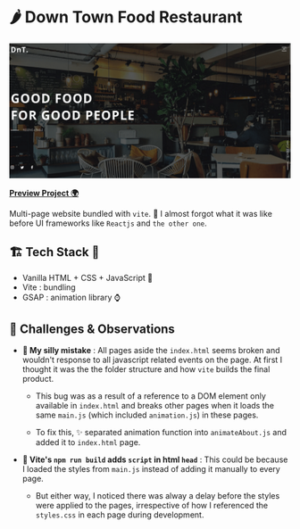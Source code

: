 # **🌶️ Down Town Food Restaurant**

![Downtown Restaurant Screenshot](/screenshot.png)

**[Preview Project 🌍]("https://downtown-restaurant.vercel.app")**

Multi-page website bundled with `vite`. 🤦 I almost forgot what it was like before UI frameworks like `Reactjs` and `the other one`.

## **🏗️ Tech Stack 🥣**

- Vanilla HTML + CSS + JavaScript 🍨
- Vite : bundling
- GSAP : animation library ⌚

## **🤔 Challenges & Observations**

- **👹 My silly mistake** : All pages aside the `index.html` seems broken and wouldn't response to all javascript related events on the page. At first I thought it was the the folder structure and how `vite` builds the final product.

  - This bug was as a result of a reference to a DOM element only available in `index.html` and breaks other pages when it loads the same `main.js` (which included `animation.js`) in these pages.

  - To fix this, ✨ separated animation function into `animateAbout.js` and added it to `index.html` page.

- **🤔 Vite's `npm run build` adds `script` in html `head`** : This could be because I loaded the styles from `main.js` instead of adding it manually to every page.

  - But either way, I noticed there was alway a delay before the styles were applied to the pages, irrespective of how I referenced the `styles.css` in each page during development.
